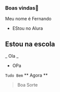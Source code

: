 ### Boas vindas👋
Meu nome é Fernando
 - EStou no Alura
## Estou na escola ##
_ Ola _
- OPa
  
` Tudo Bem `
** Agora **
> Boa Sorte
